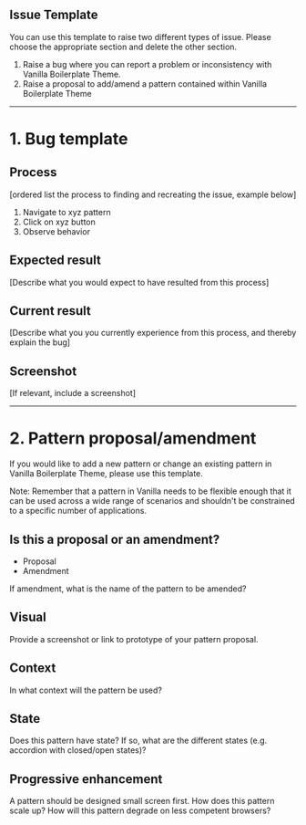 ## Issue Template

You can use this template to raise two different types of issue. Please choose the appropriate section and delete the other section.

1. Raise a bug where you can report a problem or inconsistency with Vanilla Boilerplate Theme.
2. Raise a proposal to add/amend a pattern contained within Vanilla Boilerplate Theme

---------------------------------------------------------------------------------------

# 1. Bug template

## Process

[ordered list the process to finding and recreating the issue, example below]

1. Navigate to xyz pattern
2. Click on xyz button
3. Observe behavior

## Expected result

[Describe what you would expect to have resulted from this process]

## Current result

[Describe what you you currently experience from this process, and thereby explain the bug]

## Screenshot

[If relevant, include a screenshot]

---------------------------------------------------------------------------------------

# 2. Pattern proposal/amendment

If you would like to add a new pattern or change an existing pattern in Vanilla Boilerplate Theme, please use this template.

Note: Remember that a pattern in Vanilla needs to be flexible enough that it can be used across a wide range of scenarios and shouldn't be constrained to a specific number of applications.

## Is this a proposal or an amendment?

- Proposal
- Amendment

If amendment, what is the name of the pattern to be amended?

## Visual

Provide a screenshot or link to prototype of your pattern proposal.

## Context

In what context will the pattern be used?

## State

Does this pattern have state? If so, what are the different states (e.g. accordion with closed/open states)?

## Progressive enhancement

A pattern should be designed small screen first. How does this pattern scale up?
How will this pattern degrade on less competent browsers?
